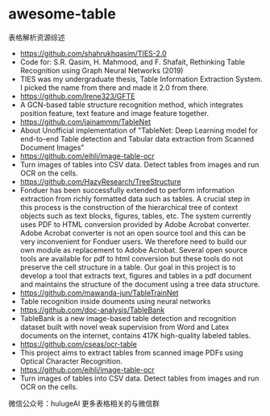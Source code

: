 # awesome-table
表格解析资源综述
- https://github.com/shahrukhqasim/TIES-2.0  
- Code for: S.R. Qasim, H. Mahmood, and F. Shafait, Rethinking Table Recognition using Graph Neural Networks (2019)
- TIES was my undergraduate thesis, Table Information Extraction System. I picked the name from there and made it 2.0 from there.
- https://github.com/Irene323/GFTE
- A GCN-based table structure recognition method, which integrates position feature, text feature and image feature together.
- https://github.com/jainammm/TableNet
- About Unofficial implementation of "TableNet: Deep Learning model for end-to-end Table detection and Tabular data extraction from Scanned Document Images"
- https://github.com/eihli/image-table-ocr
- Turn images of tables into CSV data. Detect tables from images and run OCR on the cells.
- https://github.com/HazyResearch/TreeStructure
- Fonduer has been successfully extended to perform information extraction from richly formatted data such as tables. A crucial step in this process is the construction of the hierarchical tree of context objects such as text blocks, figures, tables, etc. The system currently uses PDF to HTML conversion provided by Adobe Acrobat converter. Adobe Acrobat converter is not an open source tool and this can be very inconvenient for Fonduer users. We therefore need to build our own module as replacement to Adobe Acrobat. Several open source tools are available for pdf to html conversion but these tools do not preserve the cell structure in a table. Our goal in this project is to develop a tool that extracts text, figures and tables in a pdf document and maintains the structure of the document using a tree data structure.
- https://github.com/mawanda-jun/TableTrainNet
- Table recognition inside douments using neural networks
- https://github.com/doc-analysis/TableBank
- TableBank is a new image-based table detection and recognition dataset built with novel weak supervision from Word and Latex documents on the internet, contains 417K high-quality labeled tables.
- https://github.com/cseas/ocr-table
- This project aims to extract tables from scanned image PDFs using Optical Character Recognition.
- https://github.com/eihli/image-table-ocr
- Turn images of tables into CSV data. Detect tables from images and run OCR on the cells.


微信公众号：hulugeAI 更多表格相关的与微信群
